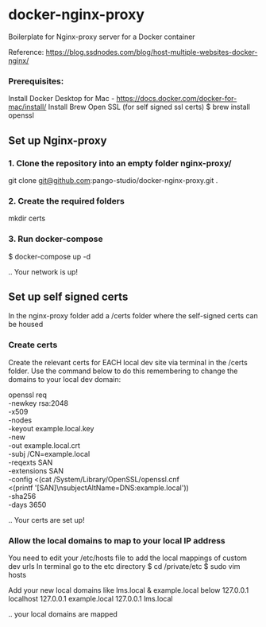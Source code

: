 # docker-nginx-proxy
Boilerplate for Nginx-proxy server for a Docker container

Reference: https://blog.ssdnodes.com/blog/host-multiple-websites-docker-nginx/ 

### Prerequisites:

Install Docker Desktop for Mac - https://docs.docker.com/docker-for-mac/install/ 
Install Brew Open SSL (for self signed ssl certs)
 $ brew install openssl

## Set up Nginx-proxy

### 1. Clone the repository into an empty folder nginx-proxy/
git clone git@github.com:pango-studio/docker-nginx-proxy.git .

### 2. Create the required folders
mkdir certs

### 3. Run docker-compose
$ docker-compose up -d

.. Your network is up!

## Set up self signed certs
In the nginx-proxy folder add a /certs folder where the self-signed certs can be housed

### Create certs
Create the relevant certs for EACH local dev site via terminal in the /certs folder. Use the command below to do this remembering to change the domains to your local dev domain:

openssl req \
    -newkey rsa:2048 \
    -x509 \
    -nodes \
    -keyout example.local.key \
    -new \
    -out example.local.crt \
    -subj /CN=example.local \
    -reqexts SAN \
    -extensions SAN \
    -config <(cat /System/Library/OpenSSL/openssl.cnf \
        <(printf '[SAN]\nsubjectAltName=DNS:example.local')) \
    -sha256 \
    -days 3650

.. Your certs are set up!

### Allow the local domains to map to your local IP address

You need to edit your /etc/hosts file to add the local mappings of custom dev urls
In terminal go to the etc directory
$ cd /private/etc
$ sudo vim hosts

Add your new local domains like lms.local & example.local below
127.0.0.1   localhost
127.0.0.1   example.local
127.0.0.1   lms.local

.. your local domains are mapped

